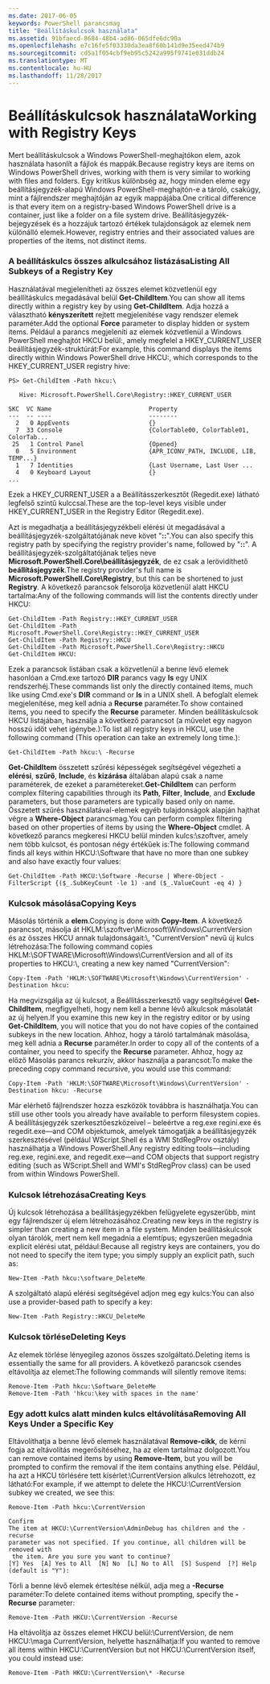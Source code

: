 ```yaml
---
ms.date: 2017-06-05
keywords: PowerShell parancsmag
title: "Beállításkulcsok használata"
ms.assetid: 91bfaecd-8684-48b4-ad86-065dfe6dc90a
ms.openlocfilehash: e7c16fe5f03330da3ea8f60b141d9e35eed474b9
ms.sourcegitcommit: cd5a1f054cbf9eb95c5242a995f9741e031ddb24
ms.translationtype: MT
ms.contentlocale: hu-HU
ms.lasthandoff: 11/28/2017
---
```

# <a name="working-with-registry-keys"></a><span data-ttu-id="7543d-103">Beállításkulcsok használata</span><span class="sxs-lookup"><span data-stu-id="7543d-103">Working with Registry Keys</span></span>
<span data-ttu-id="7543d-104">Mert beállításkulcsok a Windows PowerShell-meghajtókon elem, azok használata hasonlít a fájlok és mappák.</span><span class="sxs-lookup"><span data-stu-id="7543d-104">Because registry keys are items on Windows PowerShell drives, working with them is very similar to working with files and folders.</span></span> <span data-ttu-id="7543d-105">Egy kritikus különbség az, hogy minden eleme egy beállításjegyzék-alapú Windows PowerShell-meghajtón-e a tároló, csakúgy, mint a fájlrendszer meghajtóján az egyik mappájába.</span><span class="sxs-lookup"><span data-stu-id="7543d-105">One critical difference is that every item on a registry-based Windows PowerShell drive is a container, just like a folder on a file system drive.</span></span> <span data-ttu-id="7543d-106">Beállításjegyzék-bejegyzések és a hozzájuk tartozó értékek tulajdonságok az elemek nem különálló elemek.</span><span class="sxs-lookup"><span data-stu-id="7543d-106">However, registry entries and their associated values are properties of the items, not distinct items.</span></span>

### <a name="listing-all-subkeys-of-a-registry-key"></a><span data-ttu-id="7543d-107">A beállításkulcs összes alkulcsához listázása</span><span class="sxs-lookup"><span data-stu-id="7543d-107">Listing All Subkeys of a Registry Key</span></span>
<span data-ttu-id="7543d-108">Használatával megjelenítheti az összes elemet közvetlenül egy beállításkulcs megadásával belül **Get-ChildItem**.</span><span class="sxs-lookup"><span data-stu-id="7543d-108">You can show all items directly within a registry key by using **Get-ChildItem**.</span></span> <span data-ttu-id="7543d-109">Adja hozzá a választható **kényszerített** rejtett megjelenítése vagy rendszer elemek paraméter.</span><span class="sxs-lookup"><span data-stu-id="7543d-109">Add the optional **Force** parameter to display hidden or system items.</span></span> <span data-ttu-id="7543d-110">Például a parancs megjeleníti az elemek közvetlenül a Windows PowerShell meghajtót HKCU belül:, amely megfelel a HKEY_CURRENT_USER beállításjegyzék-struktúrát:</span><span class="sxs-lookup"><span data-stu-id="7543d-110">For example, this command displays the items directly within Windows PowerShell drive HKCU:, which corresponds to the HKEY_CURRENT_USER registry hive:</span></span>

```
PS> Get-ChildItem -Path hkcu:\

   Hive: Microsoft.PowerShell.Core\Registry::HKEY_CURRENT_USER

SKC  VC Name                           Property
---  -- ----                           --------
  2   0 AppEvents                      {}
  7  33 Console                        {ColorTable00, ColorTable01, ColorTab...
 25   1 Control Panel                  {Opened}
  0   5 Environment                    {APR_ICONV_PATH, INCLUDE, LIB, TEMP...}
  1   7 Identities                     {Last Username, Last User ...
  4   0 Keyboard Layout                {}
...
```

<span data-ttu-id="7543d-111">Ezek a HKEY_CURRENT_USER a a Beállításszerkesztőt (Regedit.exe) látható legfelső szintű kulccsal.</span><span class="sxs-lookup"><span data-stu-id="7543d-111">These are the top-level keys visible under HKEY_CURRENT_USER in the Registry Editor (Regedit.exe).</span></span>

<span data-ttu-id="7543d-112">Azt is megadhatja a beállításjegyzékbeli elérési út megadásával a beállításjegyzék-szolgáltatójának neve követ "**::**".</span><span class="sxs-lookup"><span data-stu-id="7543d-112">You can also specify this registry path by specifying the registry provider's name, followed by "**::**".</span></span> <span data-ttu-id="7543d-113">A beállításjegyzék-szolgáltatójának teljes neve **Microsoft.PowerShell.Core\\beállításjegyzék**, de ez csak a lerövidíthető **beállításjegyzék**.</span><span class="sxs-lookup"><span data-stu-id="7543d-113">The registry provider's full name is **Microsoft.PowerShell.Core\\Registry**, but this can be shortened to just **Registry**.</span></span> <span data-ttu-id="7543d-114">A következő parancsok felsorolja közvetlenül alatt HKCU tartalma:</span><span class="sxs-lookup"><span data-stu-id="7543d-114">Any of the following commands will list the contents directly under HKCU:</span></span>

```
Get-ChildItem -Path Registry::HKEY_CURRENT_USER
Get-ChildItem -Path Microsoft.PowerShell.Core\Registry::HKEY_CURRENT_USER
Get-ChildItem -Path Registry::HKCU
Get-ChildItem -Path Microsoft.PowerShell.Core\Registry::HKCU
Get-ChildItem HKCU:
```

<span data-ttu-id="7543d-115">Ezek a parancsok listában csak a közvetlenül a benne lévő elemek hasonlóan a Cmd.exe tartozó **DIR** parancs vagy **ls** egy UNIX rendszerhéj.</span><span class="sxs-lookup"><span data-stu-id="7543d-115">These commands list only the directly contained items, much like using Cmd.exe's **DIR** command or **ls** in a UNIX shell.</span></span> <span data-ttu-id="7543d-116">A befoglalt elemek megjelenítése, meg kell adnia a **Recurse** paraméter.</span><span class="sxs-lookup"><span data-stu-id="7543d-116">To show contained items, you need to specify the **Recurse** parameter.</span></span> <span data-ttu-id="7543d-117">Minden beállításkulcsok HKCU listájában, használja a következő parancsot (a művelet egy nagyon hosszú időt vehet igénybe.):</span><span class="sxs-lookup"><span data-stu-id="7543d-117">To list all registry keys in HKCU, use the following command (This operation can take an extremely long time.):</span></span>

```
Get-ChildItem -Path hkcu:\ -Recurse
```

<span data-ttu-id="7543d-118">**Get-ChildItem** összetett szűrési képességek segítségével végezheti a **elérési**, **szűrő**, **Include**, és **kizárása** általában alapú csak a name paraméterek, de ezeket a paramétereket.</span><span class="sxs-lookup"><span data-stu-id="7543d-118">**Get-ChildItem** can perform complex filtering capabilities through its **Path**, **Filter**, **Include**, and **Exclude** parameters, but those parameters are typically based only on name.</span></span> <span data-ttu-id="7543d-119">Összetett szűrés használatával-elemek egyéb tulajdonságok alapján hajthat végre a **Where-Object** parancsmag.</span><span class="sxs-lookup"><span data-stu-id="7543d-119">You can perform complex filtering based on other properties of items by using the **Where-Object** cmdlet.</span></span> <span data-ttu-id="7543d-120">A következő parancs megkeresi HKCU belül minden kulcs:\\szoftver, amely nem több kulcsot, és pontosan négy értékűek is:</span><span class="sxs-lookup"><span data-stu-id="7543d-120">The following command finds all keys within HKCU:\\Software that have no more than one subkey and also have exactly four values:</span></span>

```
Get-ChildItem -Path HKCU:\Software -Recurse | Where-Object -FilterScript {($_.SubKeyCount -le 1) -and ($_.ValueCount -eq 4) }
```

### <a name="copying-keys"></a><span data-ttu-id="7543d-121">Kulcsok másolása</span><span class="sxs-lookup"><span data-stu-id="7543d-121">Copying Keys</span></span>
<span data-ttu-id="7543d-122">Másolás történik a **elem**.</span><span class="sxs-lookup"><span data-stu-id="7543d-122">Copying is done with **Copy-Item**.</span></span> <span data-ttu-id="7543d-123">A következő parancsot, másolja át HKLM:\\szoftver\\Microsoft\\Windows\\CurrentVersion és az összes HKCU annak tulajdonságait:\\, "CurrentVersion" nevű új kulcs létrehozása:</span><span class="sxs-lookup"><span data-stu-id="7543d-123">The following command copies HKLM:\\SOFTWARE\\Microsoft\\Windows\\CurrentVersion and all of its properties to HKCU:\\, creating a new key named "CurrentVersion":</span></span>

```
Copy-Item -Path 'HKLM:\SOFTWARE\Microsoft\Windows\CurrentVersion' -Destination hkcu:
```

<span data-ttu-id="7543d-124">Ha megvizsgálja az új kulcsot, a Beállításszerkesztő vagy segítségével **Get-ChildItem**, megfigyelheti, hogy nem kell a benne lévő alkulcsok másolatát az új helyen.</span><span class="sxs-lookup"><span data-stu-id="7543d-124">If you examine this new key in the registry editor or by using **Get-ChildItem**, you will notice that you do not have copies of the contained subkeys in the new location.</span></span> <span data-ttu-id="7543d-125">Ahhoz, hogy a tároló tartalmának másolása, meg kell adnia a **Recurse** paraméter.</span><span class="sxs-lookup"><span data-stu-id="7543d-125">In order to copy all of the contents of a container, you need to specify the **Recurse** parameter.</span></span> <span data-ttu-id="7543d-126">Ahhoz, hogy az előző Másolás parancs rekurzív, akkor használja a parancsot:</span><span class="sxs-lookup"><span data-stu-id="7543d-126">To make the preceding copy command recursive, you would use this command:</span></span>

```
Copy-Item -Path 'HKLM:\SOFTWARE\Microsoft\Windows\CurrentVersion' -Destination hkcu: -Recurse
```

<span data-ttu-id="7543d-127">Már elérhető fájlrendszer hozza eszközök továbbra is használhatja.</span><span class="sxs-lookup"><span data-stu-id="7543d-127">You can still use other tools you already have available to perform filesystem copies.</span></span> <span data-ttu-id="7543d-128">A beállításjegyzék szerkesztőeszközeivel – beleértve a reg.exe regini.exe és regedit.exe—and COM objektumok, amelyek támogatják a beállításjegyzék szerkesztésével (például WScript.Shell és a WMI StdRegProv osztály) használhatja a Windows PowerShell.</span><span class="sxs-lookup"><span data-stu-id="7543d-128">Any registry editing tools—including reg.exe, regini.exe, and regedit.exe—and COM objects that support registry editing (such as WScript.Shell and WMI's StdRegProv class) can be used from within Windows PowerShell.</span></span>

### <a name="creating-keys"></a><span data-ttu-id="7543d-129">Kulcsok létrehozása</span><span class="sxs-lookup"><span data-stu-id="7543d-129">Creating Keys</span></span>
<span data-ttu-id="7543d-130">Új kulcsok létrehozása a beállításjegyzékben felügyelete egyszerűbb, mint egy fájlrendszer új elem létrehozásához.</span><span class="sxs-lookup"><span data-stu-id="7543d-130">Creating new keys in the registry is simpler than creating a new item in a file system.</span></span> <span data-ttu-id="7543d-131">Minden beállításkulcsok olyan tárolók, mert nem kell megadnia a elemtípus; egyszerűen megadnia explicit elérési utat, például:</span><span class="sxs-lookup"><span data-stu-id="7543d-131">Because all registry keys are containers, you do not need to specify the item type; you simply supply an explicit path, such as:</span></span>

```
New-Item -Path hkcu:\software_DeleteMe
```

<span data-ttu-id="7543d-132">A szolgáltató alapú elérési segítségével adjon meg egy kulcs:</span><span class="sxs-lookup"><span data-stu-id="7543d-132">You can also use a provider-based path to specify a key:</span></span>

```
New-Item -Path Registry::HKCU_DeleteMe
```

### <a name="deleting-keys"></a><span data-ttu-id="7543d-133">Kulcsok törlése</span><span class="sxs-lookup"><span data-stu-id="7543d-133">Deleting Keys</span></span>
<span data-ttu-id="7543d-134">Az elemek törlése lényegileg azonos összes szolgáltató.</span><span class="sxs-lookup"><span data-stu-id="7543d-134">Deleting items is essentially the same for all providers.</span></span> <span data-ttu-id="7543d-135">A következő parancsok csendes eltávolítja az elemet:</span><span class="sxs-lookup"><span data-stu-id="7543d-135">The following commands will silently remove items:</span></span>

```
Remove-Item -Path hkcu:\Software_DeleteMe
Remove-Item -Path 'hkcu:\key with spaces in the name'
```

### <a name="removing-all-keys-under-a-specific-key"></a><span data-ttu-id="7543d-136">Egy adott kulcs alatt minden kulcs eltávolítása</span><span class="sxs-lookup"><span data-stu-id="7543d-136">Removing All Keys Under a Specific Key</span></span>
<span data-ttu-id="7543d-137">Eltávolíthatja a benne lévő elemek használatával **Remove-cikk**, de kérni fogja az eltávolítás megerősítéséhez, ha az elem tartalmaz dolgozott.</span><span class="sxs-lookup"><span data-stu-id="7543d-137">You can remove contained items by using **Remove-Item**, but you will be prompted to confirm the removal if the item contains anything else.</span></span> <span data-ttu-id="7543d-138">Például, ha azt a HKCU törlésére tett kísérlet:\\CurrentVersion alkulcs létrehozott, ez látható:</span><span class="sxs-lookup"><span data-stu-id="7543d-138">For example, if we attempt to delete the HKCU:\\CurrentVersion subkey we created, we see this:</span></span>

```
Remove-Item -Path hkcu:\CurrentVersion

Confirm
The item at HKCU:\CurrentVersion\AdminDebug has children and the -recurse
parameter was not specified. If you continue, all children will be removed with
 the item. Are you sure you want to continue?
[Y] Yes  [A] Yes to All  [N] No  [L] No to All  [S] Suspend  [?] Help
(default is "Y"):
```

<span data-ttu-id="7543d-139">Törli a benne lévő elemek értesítése nélkül, adja meg a **-Recurse** paraméter:</span><span class="sxs-lookup"><span data-stu-id="7543d-139">To delete contained items without prompting, specify the **-Recurse** parameter:</span></span>

```
Remove-Item -Path HKCU:\CurrentVersion -Recurse
```

<span data-ttu-id="7543d-140">Ha eltávolítja az összes elemet HKCU belül:\\CurrentVersion, de nem HKCU:\\maga CurrentVersion, helyette használhatja:</span><span class="sxs-lookup"><span data-stu-id="7543d-140">If you wanted to remove all items within HKCU:\\CurrentVersion but not HKCU:\\CurrentVersion itself, you could instead use:</span></span>

```
Remove-Item -Path HKCU:\CurrentVersion\* -Recurse
```

